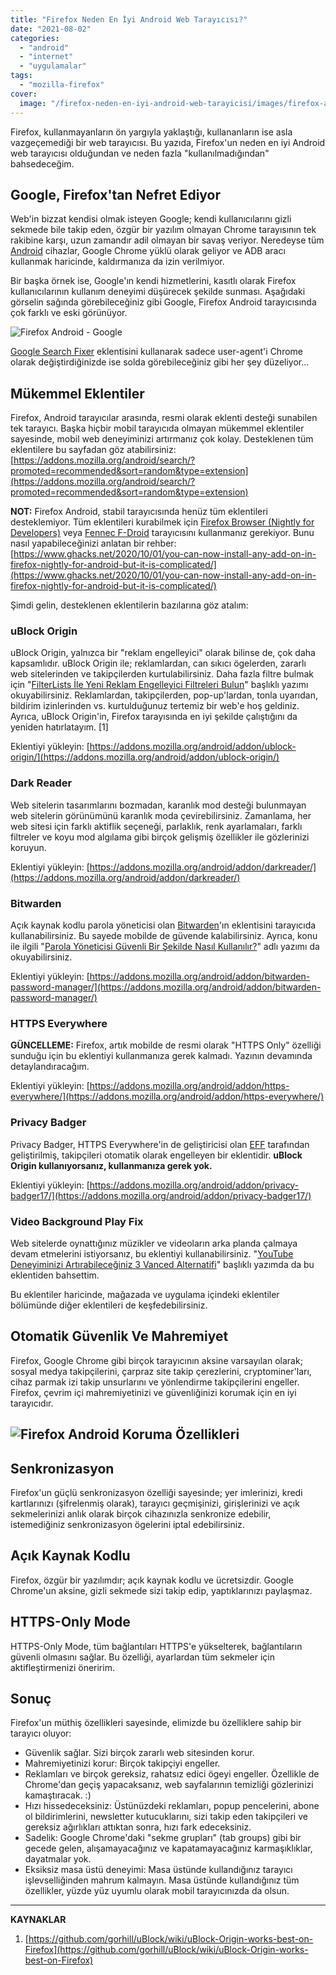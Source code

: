 ```yaml
---
title: "Firefox Neden En İyi Android Web Tarayıcısı?"
date: "2021-08-02"
categories: 
  - "android"
  - "internet"
  - "uygulamalar"
tags: 
  - "mozilla-firefox"
cover:
  image: "/firefox-neden-en-iyi-android-web-tarayicisi/images/firefox-android.jpg"
---
```


Firefox, kullanmayanların ön yargıyla yaklaştığı, kullananların ise asla vazgeçemediği bir web tarayıcısı. Bu yazıda, Firefox'un neden en iyi Android web tarayıcısı olduğundan ve neden fazla "kullanılmadığından" bahsedeceğim.

## Google, Firefox'tan Nefret Ediyor

Web'in bizzat kendisi olmak isteyen Google; kendi kullanıcılarını gizli sekmede bile takip eden, özgür bir yazılım olmayan Chrome tarayısının tek rakibine karşı, uzun zamandır adil olmayan bir savaş veriyor. Neredeyse tüm [Android](https://furuy.com/categories/android/) cihazlar, Google Chrome yüklü olarak geliyor ve ADB aracı kullanmak haricinde, kaldırmanıza da izin verilmiyor.

Bir başka örnek ise, Google'ın kendi hizmetlerini, kasıtlı olarak Firefox kullanıcılarının kullanım deneyimi düşürecek şekilde sunması. Aşağıdaki görselin sağında görebileceğiniz gibi Google, Firefox Android tarayıcısında çok farklı ve eski görünüyor.

![Firefox Android - Google](images/firefox-android-google.jpg)

[Google Search Fixer](https://addons.mozilla.org/en-US/android/addon/google-search-fixer/) eklentisini kullanarak sadece user-agent'i Chrome olarak değiştirdiğinizde ise solda görebileceğiniz gibi her şey düzeliyor...

## Mükemmel Eklentiler

Firefox, Android tarayıcılar arasında, resmi olarak eklenti desteği sunabilen tek tarayıcı. Başka hiçbir mobil tarayıcıda olmayan mükemmel eklentiler sayesinde, mobil web deneyiminizi artırmanız çok kolay. Desteklenen tüm eklentilere bu sayfadan göz atabilirsiniz: [https://addons.mozilla.org/android/search/?promoted=recommended&sort=random&type=extension](https://addons.mozilla.org/android/search/?promoted=recommended&sort=random&type=extension)

**NOT:** Firefox Android, stabil tarayıcısında henüz tüm eklentileri desteklemiyor. Tüm eklentileri kurabilmek için [Firefox Browser (Nightly for Developers)](https://play.google.com/store/apps/details?id=org.mozilla.fenix) veya [Fennec F-Droid](https://f-droid.org/en/packages/org.mozilla.fennec_fdroid/) tarayıcısını kullanmanız gerekiyor. Bunu nasıl yapabileceğinizi anlatan bir rehber: [https://www.ghacks.net/2020/10/01/you-can-now-install-any-add-on-in-firefox-nightly-for-android-but-it-is-complicated/](https://www.ghacks.net/2020/10/01/you-can-now-install-any-add-on-in-firefox-nightly-for-android-but-it-is-complicated/)

Şimdi gelin, desteklenen eklentilerin bazılarına göz atalım:

### uBlock Origin

uBlock Origin, yalnızca bir "reklam engelleyici" olarak bilinse de, çok daha kapsamlıdır. uBlock Origin ile; reklamlardan, can sıkıcı ögelerden, zararlı web sitelerinden ve takipçilerden kurtulabilirsiniz. Daha fazla filtre bulmak için "[FilterLists İle Yeni Reklam Engelleyici Filtreleri Bulun](https://furuy.com/filterlists-com/)" başlıklı yazımı okuyabilirsiniz. Reklamlardan, takipçilerden, pop-up'lardan, tonla uyarıdan, bildirim izinlerinden vs. kurtulduğunuz tertemiz bir web'e hoş geldiniz. Ayrıca, uBlock Origin'in, Firefox tarayısında en iyi şekilde çalıştığını da yeniden hatırlatayım. \[1\]

Eklentiyi yükleyin: [https://addons.mozilla.org/android/addon/ublock-origin/](https://addons.mozilla.org/android/addon/ublock-origin/)

### Dark Reader

Web sitelerin tasarımlarını bozmadan, karanlık mod desteği bulunmayan web sitelerin görünümünü karanlık moda çevirebilirsiniz. Zamanlama, her web sitesi için farklı aktiflik seçeneği, parlaklık, renk ayarlamaları, farklı filtreler ve koyu mod algılama gibi birçok gelişmiş özellikler ile gözlerinizi koruyun.

Eklentiyi yükleyin: [https://addons.mozilla.org/android/addon/darkreader/](https://addons.mozilla.org/android/addon/darkreader/)

### Bitwarden

Açık kaynak kodlu parola yöneticisi olan [Bitwarden](https://bitwarden.com/)'ın eklentisini tarayıcıda kullanabilirsiniz. Bu sayede mobilde de güvende kalabilirsiniz. Ayrıca, konu ile ilgili "[Parola Yöneticisi Güvenli Bir Şekilde Nasıl Kullanılır?](https://furuy.com/guvenli-parola-yoneticisi/)" adlı yazımı da okuyabilirsiniz.

Eklentiyi yükleyin: [https://addons.mozilla.org/android/addon/bitwarden-password-manager/](https://addons.mozilla.org/android/addon/bitwarden-password-manager/)

### HTTPS Everywhere

**GÜNCELLEME:** Firefox, artık mobilde de resmi olarak "HTTPS Only" özelliği sunduğu için bu eklentiyi kullanmanıza gerek kalmadı. Yazının devamında detaylandıracağım.

Eklentiyi yükleyin: [https://addons.mozilla.org/android/addon/https-everywhere/](https://addons.mozilla.org/android/addon/https-everywhere/)

### Privacy Badger

Privacy Badger, HTTPS Everywhere'in de geliştiricisi olan [EFF](https://www.eff.org/) tarafından geliştirilmiş, takipçileri otomatik olarak engelleyen bir eklentidir. **uBlock Origin kullanıyorsanız, kullanmanıza gerek yok.**

Eklentiyi yükleyin: [https://addons.mozilla.org/android/addon/privacy-badger17/](https://addons.mozilla.org/android/addon/privacy-badger17/)

### Video Background Play Fix

Web sitelerde oynattığınız müzikler ve videoların arka planda çalmaya devam etmelerini istiyorsanız, bu eklentiyi kullanabilirsiniz. "[YouTube Deneyiminizi Artırabileceğiniz 3 Vanced Alternatifi](https://furuy.com/youtube-vanced-alternatifleri/)" başlıklı yazımda da bu eklentiden bahsettim.

Bu eklentiler haricinde, mağazada ve uygulama içindeki eklentiler bölümünde diğer eklentileri de keşfedebilirsiniz.

## Otomatik Güvenlik Ve Mahremiyet

Firefox, Google Chrome gibi birçok tarayıcının aksine varsayılan olarak; sosyal medya takipçilerini, çarpraz site takip çerezlerini, cryptominer'ları, cihaz parmak izi takip unsurlarını ve yönlendirme takipçilerini engeller. Firefox, çevrim içi mahremiyetinizi ve güvenliğinizi korumak için en iyi tarayıcıdır.

## ![Firefox Android Koruma Özellikleri](images/firefox-android-koruma.jpg)

## Senkronizasyon

Firefox'un güçlü senkronizasyon özelliği sayesinde; yer imlerinizi, kredi kartlarınızı (şifrelenmiş olarak), tarayıcı geçmişinizi, girişlerinizi ve açık sekmelerinizi anlık olarak birçok cihazınızla senkronize edebilir, istemediğiniz senkronizasyon ögelerini iptal edebilirsiniz.

## Açık Kaynak Kodlu

Firefox, özgür bir yazılımdır; açık kaynak kodlu ve ücretsizdir. Google Chrome'un aksine, gizli sekmede sizi takip edip, yaptıklarınızı paylaşmaz.

## HTTPS-Only Mode

HTTPS-Only Mode, tüm bağlantıları HTTPS'e yükselterek, bağlantıların güvenli olmasını sağlar. Bu özelliği, ayarlardan tüm sekmeler için aktifleştirmenizi öneririm.

## Sonuç

Firefox'un müthiş özellikleri sayesinde, elimizde bu özelliklere sahip bir tarayıcı oluyor:

- Güvenlik sağlar. Sizi birçok zararlı web sitesinden korur.
- Mahremiyetinizi korur: Birçok takipçiyi engeller.
- Reklamları ve birçok gereksiz, rahatsız edici ögeyi engeller. Özellikle de Chrome'dan geçiş yapacaksanız, web sayfalarının temizliği gözlerinizi kamaştıracak. :)
- Hızı hissedeceksiniz: Üstünüzdeki reklamları, popup pencelerini, abone ol bildirimlerini, newsletter kutucuklarını, sizi takip eden takipçileri ve gereksiz ağırlıkları attıktan sonra, hızı fark edeceksiniz.
- Sadelik: Google Chrome'daki "sekme grupları" (tab groups) gibi bir gecede gelen, alışamayacağınız ve kapatamayacağınız karmaşıklıklar, dayatmalar yok.
- Eksiksiz masa üstü deneyimi: Masa üstünde kullandığınız tarayıcı işlevselliğinden mahrum kalmayın. Masa üstünde kullandığınız tüm özellikler, yüzde yüz uyumlu olarak mobil tarayıcınızda da olsun.

* * *

**KAYNAKLAR**

1. [https://github.com/gorhill/uBlock/wiki/uBlock-Origin-works-best-on-Firefox](https://github.com/gorhill/uBlock/wiki/uBlock-Origin-works-best-on-Firefox)
